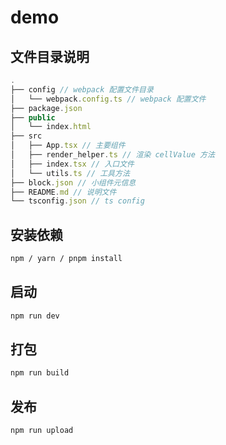 # demo

## 文件目录说明

```ts
.
├── config // webpack 配置文件目录
│   └── webpack.config.ts // webpack 配置文件
├── package.json
├── public
│   └── index.html
├── src
│   ├── App.tsx // 主要组件
│   ├── render_helper.ts // 渲染 cellValue 方法
│   ├── index.tsx // 入口文件
│   └── utils.ts // 工具方法
├── block.json // 小组件元信息
├── README.md // 说明文件
└── tsconfig.json // ts config
```

## 安装依赖

```sh
npm / yarn / pnpm install
```

## 启动

```sh
npm run dev
```

## 打包

```sh
npm run build
```

## 发布

```sh
npm run upload
```
